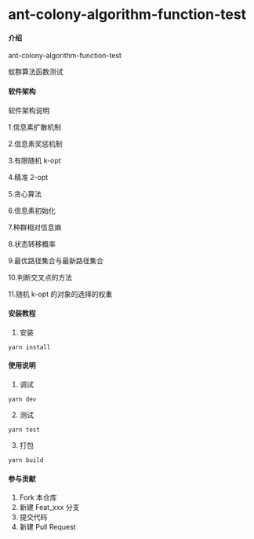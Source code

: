 # ant-colony-algorithm-function-test

#### 介绍

ant-colony-algorithm-function-test

蚁群算法函数测试

#### 软件架构

软件架构说明

1.信息素扩散机制

2.信息素奖惩机制

3.有限随机 k-opt

4.精准 2-opt

5.贪心算法

6.信息素初始化

7.种群相对信息熵

8.状态转移概率

9.最优路径集合与最新路径集合

10.判断交叉点的方法

11.随机 k-opt 的对象的选择的权重

#### 安装教程

1.  安装

```
yarn install
```

#### 使用说明

1.  调试

```
yarn dev
```

2.  测试

```
yarn test
```

3.  打包

```
yarn build
```

#### 参与贡献

1.  Fork 本仓库
2.  新建 Feat_xxx 分支
3.  提交代码
4.  新建 Pull Request
